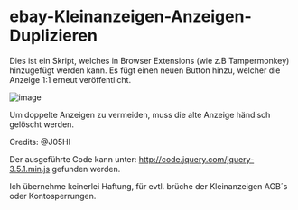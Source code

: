 # ebay-Kleinanzeigen-Anzeigen-Duplizieren

Dies ist ein Skript, welches in Browser Extensions (wie z.B Tampermonkey) hinzugefügt werden kann.
Es fügt einen neuen Button hinzu, welcher die Anzeige 1:1 erneut veröffentlicht.

![image](https://github.com/IzzLenn/ebay-Kleinanzeigen-Anzeigen-Duplizieren/assets/65343128/308cbc65-124b-4ae7-9f89-2f2406dfa574)

Um doppelte Anzeigen zu vermeiden, muss die alte Anzeige händisch gelöscht werden.

Credits: @J05HI


Der ausgeführte Code kann unter: http://code.jquery.com/jquery-3.5.1.min.js gefunden werden.

Ich übernehme keinerlei Haftung, für evtl. brüche der Kleinanzeigen AGB´s oder Kontosperrungen.
